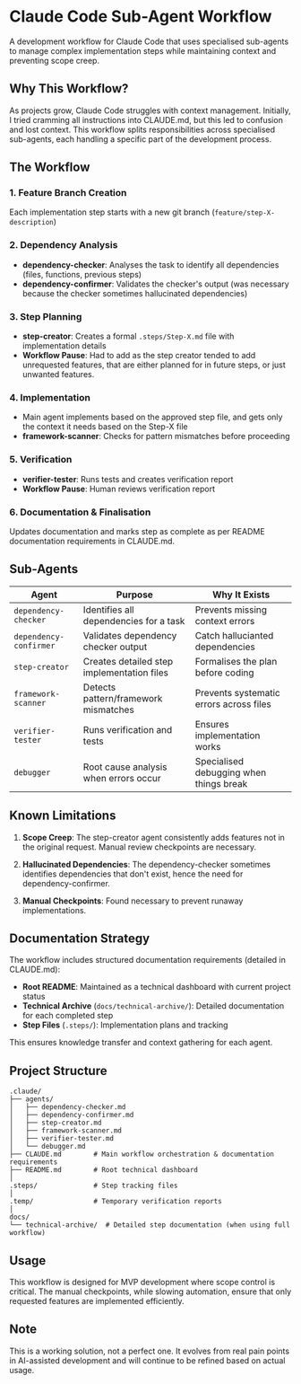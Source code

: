 # Claude Code Sub-Agent Workflow
A development workflow for Claude Code that uses specialised sub-agents to manage complex implementation steps while maintaining context and preventing scope creep.

## Why This Workflow?
As projects grow, Claude Code struggles with context management. Initially, I tried cramming all instructions into CLAUDE.md, but this led to confusion and lost context. This workflow splits responsibilities across specialised sub-agents, each handling a specific part of the development process.

## The Workflow

### 1. **Feature Branch Creation**
Each implementation step starts with a new git branch (`feature/step-X-description`)

### 2. **Dependency Analysis**
- **dependency-checker**: Analyses the task to identify all dependencies (files, functions, previous steps)
- **dependency-confirmer**: Validates the checker's output (was necessary because the checker sometimes hallucinated dependencies)

### 3. **Step Planning** 
- **step-creator**: Creates a formal `.steps/Step-X.md` file with implementation details
- **Workflow Pause**: Had to add as the step creator tended to add unrequested features, that are either planned for in future steps, or just unwanted features.

### 4. **Implementation**
- Main agent implements based on the approved step file, and gets only the context it needs based on the Step-X file
- **framework-scanner**: Checks for pattern mismatches before proceeding

### 5. **Verification**
- **verifier-tester**: Runs tests and creates verification report
- **Workflow Pause**: Human reviews verification report

### 6. **Documentation & Finalisation**
Updates documentation and marks step as complete as per README documentation requirements in CLAUDE.md.

## Sub-Agents

| Agent | Purpose | Why It Exists |
|-------|---------|--------------|
| `dependency-checker` | Identifies all dependencies for a task | Prevents missing context errors |
| `dependency-confirmer` | Validates dependency checker output | Catch hallucianted dependencies |
| `step-creator` | Creates detailed step implementation files | Formalises the plan before coding |
| `framework-scanner` | Detects pattern/framework mismatches | Prevents systematic errors across files |
| `verifier-tester` | Runs verification and tests | Ensures implementation works |
| `debugger` | Root cause analysis when errors occur | Specialised debugging when things break |

## Known Limitations
1. **Scope Creep**: The step-creator agent consistently adds features not in the original request. Manual review checkpoints are necessary.

2. **Hallucinated Dependencies**: The dependency-checker sometimes identifies dependencies that don't exist, hence the need for dependency-confirmer.

4. **Manual Checkpoints**: Found necessary to prevent runaway implementations.

## Documentation Strategy

The workflow includes structured documentation requirements (detailed in CLAUDE.md):
- **Root README**: Maintained as a technical dashboard with current project status
- **Technical Archive** (`docs/technical-archive/`): Detailed documentation for each completed step
- **Step Files** (`.steps/`): Implementation plans and tracking

This ensures knowledge transfer and context gathering for each agent.

## Project Structure

```
.claude/
├── agents/
│   ├── dependency-checker.md
│   ├── dependency-confirmer.md
│   ├── step-creator.md
│   ├── framework-scanner.md
│   ├── verifier-tester.md
│   └── debugger.md
├── CLAUDE.md        # Main workflow orchestration & documentation requirements
├── README.md        # Root technical dashboard
│
.steps/              # Step tracking files
│
.temp/               # Temporary verification reports
│
docs/
└── technical-archive/  # Detailed step documentation (when using full workflow)
```

## Usage
This workflow is designed for MVP development where scope control is critical. The manual checkpoints, while slowing automation, ensure that only requested features are implemented efficiently.

## Note
This is a working solution, not a perfect one. It evolves from real pain points in AI-assisted development and will continue to be refined based on actual usage.